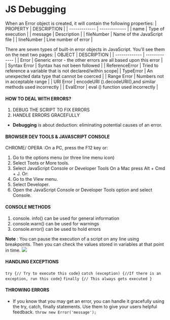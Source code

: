 # JS Debugging

When an Error object is created, it will contain the following properties:
| PROPERTY | DESCRIPTION |
| ------------- | ------------- |
| name | Type of execution |
| message | Description |
| fileNumber | Name of the JavaScript file |
| lineNumber | Line number of error |

There are seven types of built-in error objects in JavaScript. You'll see them on the next two pages:
| OBJECT | DESCRIPTION |
| ------------- | ------------- |
| Error | Generic error - the other errors are all based upon this error |
| Syntax Error | Syntax has not been followed |
| ReferenceError | Tried to reference a variable that is not declared/within scope|
| TypeError | An unexpected data type that
cannot be coerced |
| Range Error | Numbers not in acceptable range |
| URI Error | encodeURI ().decodeURI(),and
similar methods used incorrectly |
| EvalError | eval () function used incorrectly |

#### HOW TO DEAL WITH ERRORS?
1. DEBUG THE SCRIPT TO FIX ERRORS 
2. HANDLE ERRORS GRACEFULLY 

- **Debugging** is about deduction: eliminating potential causes of an error.

#### BROWSER DEV TOOLS & JAVASCRIPT CONSOLE 
CHROME/ OPERA :On a PC, press the F12 key or:
1. Go to the options menu (or three line menu icon)
2. Select Toots or More tools.
3. Select JavaScript Console or Developer Tools On a Mac press Alt + Cmd + J. Or:
4. Go to the View menu.
5. Select Developer.
6. Open the JavaScript Console or Developer Tools option and select Console. 

#### CONSOLE METHODS
1. console. info() can be used for general information
2. console.warn() can be used for warnings
3. console.error() can be used to hold errors

**Note** : You can pause the execution of a script on any line using breakpoints. Then you can check the values stored in variables at that point in time. 
![](https://www.bitdegree.org/learn/storage/mediaimages29458b9c-4e11-40a5-b0c7-ae39690ba476.o.png)

#### HANDLING EXCEPTIONS 

`try {// Try to execute this code}`
`catch (exception) {//If there is an exception, run this code}`
`finally {// This always gets executed }`

#### THROWING ERRORS
- If you know that you may get an error, you can handle it gracefully using the try, catch, finally statements. Use them to give your users helpful feedback. 
`throw new Error('message'); `

 